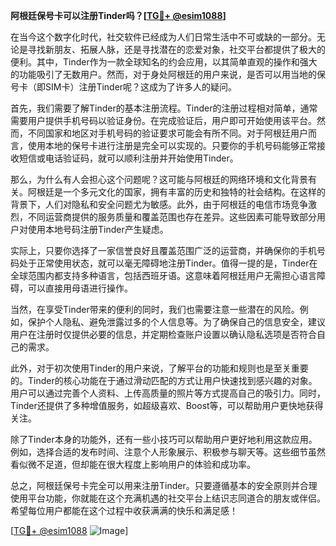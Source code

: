 **阿根廷保号卡可以注册Tinder吗？[[TG💪+ @esim1088](https://t.me/s/esim1088)]**

在当今这个数字化时代，社交软件已经成为人们日常生活中不可或缺的一部分。无论是寻找新朋友、拓展人脉，还是寻找潜在的恋爱对象，社交平台都提供了极大的便利。其中，Tinder作为一款全球知名的约会应用，以其简单直观的操作和强大的功能吸引了无数用户。然而，对于身处阿根廷的用户来说，是否可以用当地的保号卡（即SIM卡）注册Tinder呢？这成为了许多人的疑问。

首先，我们需要了解Tinder的基本注册流程。Tinder的注册过程相对简单，通常需要用户提供手机号码以验证身份。在完成验证后，用户即可开始使用该平台。然而，不同国家和地区对手机号码的验证要求可能会有所不同。对于阿根廷用户而言，使用本地的保号卡进行注册是完全可以实现的。只要你的手机号码能够正常接收短信或电话验证码，就可以顺利注册并开始使用Tinder。

那么，为什么有人会担心这个问题呢？这可能与阿根廷的网络环境和文化背景有关。阿根廷是一个多元文化的国家，拥有丰富的历史和独特的社会结构。在这样的背景下，人们对隐私和安全问题尤为敏感。此外，由于阿根廷的电信市场竞争激烈，不同运营商提供的服务质量和覆盖范围也存在差异。这些因素可能导致部分用户对使用本地号码注册Tinder产生疑虑。

实际上，只要你选择了一家信誉良好且覆盖范围广泛的运营商，并确保你的手机号码处于正常使用状态，就可以毫无障碍地注册Tinder。值得一提的是，Tinder在全球范围内都支持多种语言，包括西班牙语。这意味着阿根廷用户无需担心语言障碍，可以直接用母语进行操作。

当然，在享受Tinder带来的便利的同时，我们也需要注意一些潜在的风险。例如，保护个人隐私、避免泄露过多的个人信息等。为了确保自己的信息安全，建议用户在注册时仅提供必要的信息，并定期检查账户设置以确认隐私选项是否符合自己的需求。

此外，对于初次使用Tinder的用户来说，了解平台的功能和规则也是至关重要的。Tinder的核心功能在于通过滑动匹配的方式让用户快速找到感兴趣的对象。用户可以通过完善个人资料、上传高质量的照片等方式提高自己的吸引力。同时，Tinder还提供了多种增值服务，如超级喜欢、Boost等，可以帮助用户更快地获得关注。

除了Tinder本身的功能外，还有一些小技巧可以帮助用户更好地利用这款应用。例如，选择合适的发布时间、注意个人形象展示、积极参与聊天等。这些细节虽然看似微不足道，但却能在很大程度上影响用户的体验和成功率。

总之，阿根廷保号卡完全可以用来注册Tinder。只要遵循基本的安全原则并合理使用平台功能，你就能在这个充满机遇的社交平台上结识志同道合的朋友或伴侣。希望每位用户都能在这个过程中收获满满的快乐和满足感！

[[TG💪+ @esim1088](https://t.me/s/esim1088) ![Image](https://i.postimg.cc/4NQfJmqS/Snipaste-2025-05-13-00-14-12.png)]